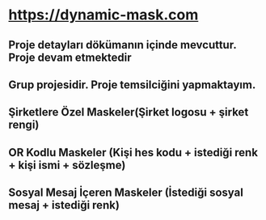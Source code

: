 # https://dynamic-mask.com
## Proje detayları dökümanın içinde mevcuttur. Proje devam etmektedir
## Grup projesidir. Proje temsilciğini yapmaktayım.
## Şirketlere Özel Maskeler(Şirket logosu + şirket rengi)
## OR Kodlu Maskeler (Kişi hes kodu + istediği renk + kişi ismi + sözleşme)
## Sosyal Mesaj İçeren Maskeler (İstediği sosyal mesaj + istediği renk)

